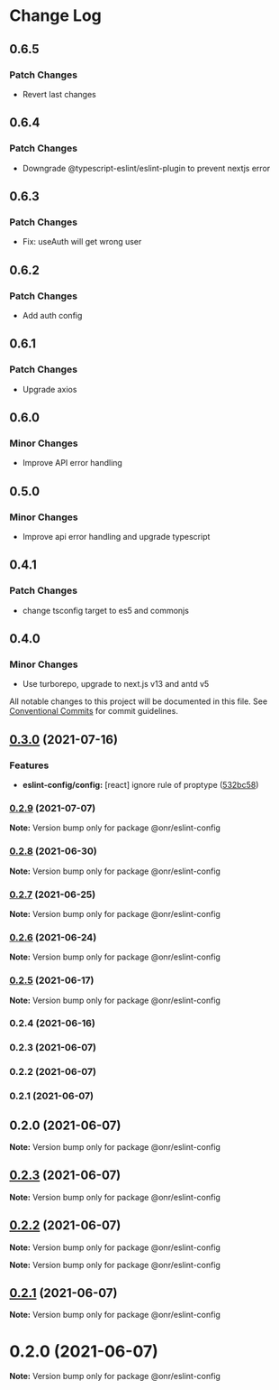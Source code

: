 # Change Log

## 0.6.5

### Patch Changes

- Revert last changes

## 0.6.4

### Patch Changes

- Downgrade @typescript-eslint/eslint-plugin to prevent nextjs error

## 0.6.3

### Patch Changes

- Fix: useAuth will get wrong user

## 0.6.2

### Patch Changes

- Add auth config

## 0.6.1

### Patch Changes

- Upgrade axios

## 0.6.0

### Minor Changes

- Improve API error handling

## 0.5.0

### Minor Changes

- Improve api error handling and upgrade typescript

## 0.4.1

### Patch Changes

- change tsconfig target to es5 and commonjs

## 0.4.0

### Minor Changes

- Use turborepo, upgrade to next.js v13 and antd v5

All notable changes to this project will be documented in this file.
See [Conventional Commits](https://conventionalcommits.org) for commit guidelines.

## [0.3.0](https://github.com/OnrampLab/onr-react-ui/compare/@onr/eslint-config@0.2.9...@onr/eslint-config@0.3.0) (2021-07-16)

### Features

- **eslint-config/config:** [react] ignore rule of proptype ([532bc58](https://github.com/OnrampLab/onr-react-ui/commit/532bc58ff3375b309b58ffb23426c9ce75169020))

### [0.2.9](https://github.com/OnrampLab/onr-react-ui/compare/@onr/eslint-config@0.2.8...@onr/eslint-config@0.2.9) (2021-07-07)

**Note:** Version bump only for package @onr/eslint-config

### [0.2.8](https://github.com/OnrampLab/onr-react-ui/compare/@onr/eslint-config@0.2.7...@onr/eslint-config@0.2.8) (2021-06-30)

**Note:** Version bump only for package @onr/eslint-config

### [0.2.7](https://github.com/OnrampLab/onr-react-ui/compare/@onr/eslint-config@0.2.6...@onr/eslint-config@0.2.7) (2021-06-25)

**Note:** Version bump only for package @onr/eslint-config

### [0.2.6](https://github.com/OnrampLab/onr-react-ui/compare/@onr/eslint-config@0.2.5...@onr/eslint-config@0.2.6) (2021-06-24)

**Note:** Version bump only for package @onr/eslint-config

### [0.2.5](https://github.com/OnrampLab/onr-react-ui/compare/@onr/eslint-config@0.2.4...@onr/eslint-config@0.2.5) (2021-06-17)

**Note:** Version bump only for package @onr/eslint-config

### 0.2.4 (2021-06-16)

### 0.2.3 (2021-06-07)

### 0.2.2 (2021-06-07)

### 0.2.1 (2021-06-07)

## 0.2.0 (2021-06-07)

**Note:** Version bump only for package @onr/eslint-config

## [0.2.3](https://github.com/OnrampLab/onr-react-ui/compare/v0.2.2...v0.2.3) (2021-06-07)

**Note:** Version bump only for package @onr/eslint-config

## [0.2.2](https://github.com/OnrampLab/onr-react-ui/compare/v0.2.1...v0.2.2) (2021-06-07)

**Note:** Version bump only for package @onr/eslint-config

**Note:** Version bump only for package @onr/eslint-config

## [0.2.1](https://github.com/OnrampLab/onr-react-ui/compare/v0.2.0...v0.2.1) (2021-06-07)

**Note:** Version bump only for package @onr/eslint-config

# 0.2.0 (2021-06-07)

**Note:** Version bump only for package @onr/eslint-config
